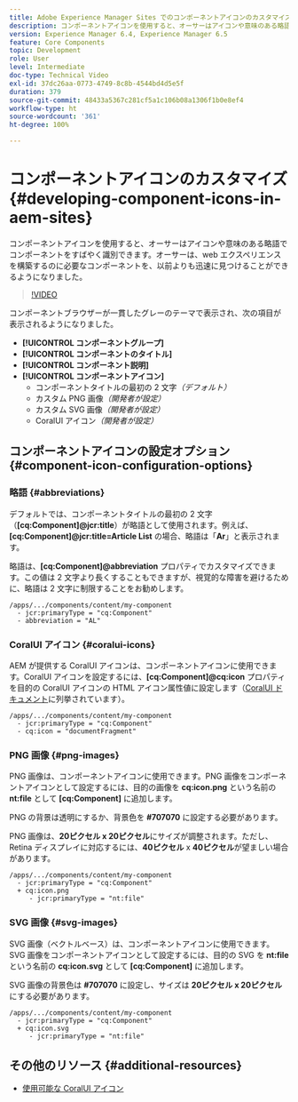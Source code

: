 ```yaml
---
title: Adobe Experience Manager Sites でのコンポーネントアイコンのカスタマイズ
description: コンポーネントアイコンを使用すると、オーサーはアイコンや意味のある略語でコンポーネントをすばやく識別できます。オーサーは、web エクスペリエンスを構築するのに必要なコンポーネントを、以前よりも迅速に見つけることができるようになりました。
version: Experience Manager 6.4, Experience Manager 6.5
feature: Core Components
topic: Development
role: User
level: Intermediate
doc-type: Technical Video
exl-id: 37dc26aa-0773-4749-8c8b-4544bd4d5e5f
duration: 379
source-git-commit: 48433a5367c281cf5a1c106b08a1306f1b0e8ef4
workflow-type: ht
source-wordcount: '361'
ht-degree: 100%

---
```


# コンポーネントアイコンのカスタマイズ {#developing-component-icons-in-aem-sites}

コンポーネントアイコンを使用すると、オーサーはアイコンや意味のある略語でコンポーネントをすばやく識別できます。オーサーは、web エクスペリエンスを構築するのに必要なコンポーネントを、以前よりも迅速に見つけることができるようになりました。

>[!VIDEO](https://video.tv.adobe.com/v/38292?quality=12&learn=on&captions=jpn)

コンポーネントブラウザーが一貫したグレーのテーマで表示され、次の項目が表示されるようになりました。

* **[!UICONTROL コンポーネントグループ]**
* **[!UICONTROL コンポーネントのタイトル]**
* **[!UICONTROL コンポーネント説明]**
* **[!UICONTROL コンポーネントアイコン]**
   * コンポーネントタイトルの最初の 2 文字&#x200B;*（デフォルト）*
   * カスタム PNG 画像&#x200B;*（開発者が設定）*
   * カスタム SVG 画像&#x200B;*（開発者が設定）*
   * CoralUI アイコン&#x200B;*（開発者が設定）*

## コンポーネントアイコンの設定オプション {#component-icon-configuration-options}

### 略語 {#abbreviations}

デフォルトでは、コンポーネントタイトルの最初の 2 文字（**[cq:Component]@jcr:title**）が略語として使用されます。例えば、**[cq:Component]@jcr:title=Article List** の場合、略語は「**Ar**」と表示されます。

略語は、**[cq:Component]@abbreviation** プロパティでカスタマイズできます。この値は 2 文字より長くすることもできますが、視覚的な障害を避けるために、略語は 2 文字に制限することをお勧めします。

```plain
/apps/.../components/content/my-component
  - jcr:primaryType = "cq:Component"
  - abbreviation = "AL"
```

### CoralUI アイコン {#coralui-icons}

AEM が提供する CoralUI アイコンは、コンポーネントアイコンに使用できます。CoralUI アイコンを設定するには、**[cq:Component]@cq:icon** プロパティを目的の CoralUI アイコンの HTML アイコン属性値に設定します（[CoralUI ドキュメント](https://helpx.adobe.com/experience-manager/6-5/sites/developing/using/reference-materials/coral-ui/coralui3/Coral.Icon.html)に列挙されています）。

```plain
/apps/.../components/content/my-component
  - jcr:primaryType = "cq:Component"
  - cq:icon = "documentFragment"
```

### PNG 画像 {#png-images}

PNG 画像は、コンポーネントアイコンに使用できます。PNG 画像をコンポーネントアイコンとして設定するには、目的の画像を **cq:icon.png** という名前の **nt:file** として **[cq:Component]** に追加します。

PNG の背景は透明にするか、背景色を **#707070** に設定する必要があります。

PNG 画像は、**20ピクセル x 20ピクセル**&#x200B;にサイズが調整されます。ただし、Retina ディスプレイに対応するには、**40ピクセル** x **40ピクセル**&#x200B;が望ましい場合があります。

```plain
/apps/.../components/content/my-component
  - jcr:primaryType = "cq:Component"
  + cq:icon.png
     - jcr:primaryType = "nt:file"
```

### SVG 画像 {#svg-images}

SVG 画像（ベクトルベース）は、コンポーネントアイコンに使用できます。SVG 画像をコンポーネントアイコンとして設定するには、目的の SVG を **nt:file** という名前の **cq:icon.svg** として **[cq:Component]** に追加します。

SVG 画像の背景色は **#707070** に設定し、サイズは **20ピクセル x 20ピクセル**&#x200B;にする必要があります。

```plain
/apps/.../components/content/my-component
  - jcr:primaryType = "cq:Component"
  + cq:icon.svg
     - jcr:primaryType = "nt:file"
```

## その他のリソース {#additional-resources}

* [使用可能な CoralUI アイコン](https://helpx.adobe.com/experience-manager/6-5/sites/developing/using/reference-materials/coral-ui/coralui3/Coral.Icon.html)
